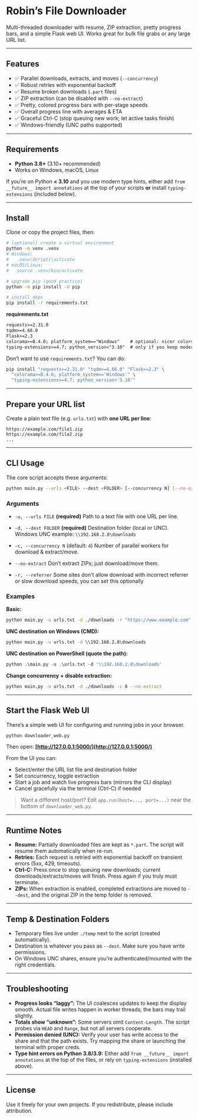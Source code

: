 # Robin’s File Downloader

Multi-threaded downloader with resume, ZIP extraction, pretty progress bars, and a simple Flask web UI.
Works great for bulk file grabs or any large URL list.

---

## Features

* ✅ Parallel downloads, extracts, and moves (`--concurrency`)
* ✅ Robust retries with exponential backoff
* ✅ Resume broken downloads (`.part` files)
* ✅ ZIP extraction (can be disabled with `--no-extract`)
* ✅ Pretty, colored progress bars with per-stage speeds
* ✅ Overall progress line with averages & ETA
* ✅ Graceful Ctrl-C (stop queuing new work; let active tasks finish)
* ✅ Windows-friendly (UNC paths supported)

---

## Requirements

* **Python 3.8+** (3.10+ recommended)
* Works on Windows, macOS, Linux

If you’re on Python **< 3.10** and you use modern type hints, either add
`from __future__ import annotations` at the top of your scripts **or**
install `typing-extensions` (included below).

---

## Install

Clone or copy the project files, then:

```bash
# (optional) create a virtual environment
python -m venv .venv
# Windows:
#   .venv\Scripts\activate
# macOS/Linux:
#   source .venv/bin/activate

# upgrade pip (good practice)
python -m pip install -U pip

# install deps
pip install -r requirements.txt
```

**requirements.txt**

```txt
requests>=2.31.0
tqdm>=4.66.0
Flask>=2.3
colorama>=0.4.6; platform_system=="Windows"    # optional: nicer colors on Windows
typing-extensions>=4.7; python_version<"3.10"  # only if you keep modern hints on <3.10
```

Don’t want to use `requirements.txt`? You can do:

```bash
pip install "requests>=2.31.0" "tqdm>=4.66.0" "Flask>=2.3" \
  "colorama>=0.4.6; platform_system=='Windows'" \
  "typing-extensions>=4.7; python_version<'3.10'"
```

---

## Prepare your URL list

Create a plain text file (e.g. `urls.txt`) with **one URL per line**:

```
https://example.com/file1.zip
https://example.com/file2.zip
...
```

---

## CLI Usage

The core script accepts these arguments:

```bash
python main.py --urls <FILE> --dest <FOLDER> [--concurrency N] [--no-extract]
```

### Arguments

* `-u, --urls FILE` **(required)**
  Path to a text file with one URL per line.

* `-d, --dest FOLDER` **(required)**
  Destination folder (local or UNC).
  Windows UNC example: `\\192.168.2.8\downloads`

* `-c, --concurrency N` (default: `4`)
  Number of parallel workers for download & extract/move.

* `--no-extract`
  Don’t extract ZIPs; just download/move them.

* `-r, --referrer`
  Some sites don't allow download with incorrect referrer or slow download speeds, you can set this optionally

### Examples

**Basic:**

```bash
python main.py -u urls.txt -d ./downloads -r "https://www.example.com"
```

**UNC destination on Windows (CMD):**

```bat
python main.py -u urls.txt -d \\192.168.2.8\downloads
```

**UNC destination on PowerShell (quote the path):**

```powershell
python .\main.py -u .\urls.txt -d '\\192.168.2.8\downloads'
```

**Change concurrency + disable extraction:**

```bash
python main.py -u urls.txt -d ./downloads -c 8 --no-extract
```

---

## Start the Flask Web UI

There’s a simple web UI for configuring and running jobs in your browser.

```bash
python downloader_web.py
```

Then open: **[http://127.0.0.1:5000/](http://127.0.0.1:5000/)**

From the UI you can:

* Select/enter the URL list file and destination folder
* Set concurrency, toggle extraction
* Start a job and watch live progress bars (mirrors the CLI display)
* Cancel gracefully via the terminal (Ctrl-C) if needed

> Want a different host/port? Edit `app.run(host=..., port=...)` near the bottom of `downloader_web.py`.

---

## Runtime Notes

* **Resume:** Partially downloaded files are kept as `*.part`. The script will resume them automatically when re-run.
* **Retries:** Each request is retried with exponential backoff on transient errors (5xx, 429, timeouts).
* **Ctrl-C:** Press once to stop queuing new downloads; current downloads/extracts/moves will finish. Press again if you truly must terminate.
* **ZIPs:** When extraction is enabled, completed extractions are moved to `--dest`, and the original ZIP in the temp folder is removed.

---

## Temp & Destination Folders

* Temporary files live under `./temp` next to the script (created automatically).
* Destination is whatever you pass as `--dest`. Make sure you have write permissions.
* On Windows UNC shares, ensure you’re authenticated/mounted with the right credentials.

---

## Troubleshooting

* **Progress looks “laggy”:** The UI coalesces updates to keep the display smooth.
  Actual file writes happen in worker threads; the bars may trail slightly.
* **Totals show “unknown”:** Some servers omit `Content-Length`. The script probes
  via `HEAD` and `Range`, but not all servers cooperate.
* **Permission denied (UNC):** Verify your user has write access to the share and
  that the path exists. Try mapping the share or launching the terminal with proper creds.
* **Type hint errors on Python 3.8/3.9:** Either add
  `from __future__ import annotations` at the top of the files, or rely on
  `typing-extensions` (installed above).

---

## License

Use it freely for your own projects. If you redistribute, please include attribution.
